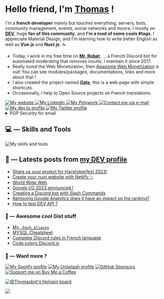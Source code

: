 <!--

   Hello friend
   If you copy my README GitHub profile, keep this note for credits mentions.
    — Thomas Bnt (https://thomasbnt.dev)

-->
<!--<a href="https://app.daily.dev/thomasbnt" target="_blank" align="right">
       <img
         width="256"
         align="right"
         alt="Thomas Bnt's Daily Dev card"
         src="https://raw.githubusercontent.com/thomasbnt/thomasbnt/devcard/devcard.svg"
       />
     </a>-->
<div align="left">
     <h1>Hello friend, I'm <a href="https://thomasbnt.dev" target="_blank" rel="noopener noreferrer">Thomas</a> !</h1>

I'm a **french developer** mainly but touches everything, servers, bots, community management, events, social networks and moore. I mostly on **[DEV](https://dev.to/thomasbnt)**, huge **fan of this community**, 
and **I'm a mod of some cools #tags**. I appreciate Material Design, and I’m learning how to write better English as well as **Vue.js** and **Nuxt.js**. ☕
       <ul>
          <li>Today, I work in my free time on **[Mr. Robøt <img src="https://github.com/thomasbnt/thomasbnt/blob/me/assets/mrrobot.png" width="13px">](https://mrrobot.app/)**, a French Discord bot for automated moderating that removes insults. I maintain it since 2017.</li>
          <li>Really loved the Web Monetization, then [Awesome Web Monetization](https://github.com/thomasbnt/awesome-web-monetization) is out! You can see modules/packages, documentations, links and more about that !</li>
          <li>I also created the project named **[Gate](https://gate.thomasbnt.dev/)**, this is a web page with simple shortcuts.</li>
          <li>Occasionally, I help to Open Source projects on French translations.</li> 
       </ul>
       </div>
       <div>
          <a href="https://thomasbnt.dev" target="_blank" rel="noopener">
            <img src="https://img.shields.io/badge/My%20website-%237A3C3C.svg?&style=for-the-badge" alt="My website" title="My website"/>
          </a>
           <a href="https://www.linkedin.com/in/thomasbnt/" target="_blank" rel="noopener noreferrer">
            <img src="https://img.shields.io/badge/LinkedIn-%230A66C2.svg?&style=for-the-badge&logo=linkedin&logoColor=white" alt="My LinkedIn" title="My LinkedIn"/>
          </a>
          <a href="https://www.polywork.com/thomasbnt" target="_blank" rel="noopener noreferrer">
            <img src="https://img.shields.io/badge/Polywork-%2340BE88.svg?&style=for-the-badge&logo=polyworkn&logoColor=white" alt="My Polywork" title="My Polywork"/>
          </a>
          <a href="mailto:contact+github+from+readme@thomasbnt.fr" target="_blank" rel="noopener noreferrer">
            <img src="https://img.shields.io/badge/Send%20me%20a%20email-%236D4AFF.svg?&style=for-the-badge&logo=protonmail&logoColor=white" alt="Contact me via e-mail" title="Contact me via e-mail"/>
          </a>
          <a href="https://dev.to/thomasbnt" target="_blank" rel="noopener noreferrer">
            <img src="https://img.shields.io/badge/dev.to-%2308090A.svg?&style=for-the-badge&logo=dev.to&logoColor=white&alt=devto" alt="My dev.to profile" title="My dev.to profile"/>
          </a>
          <a href="https://twitter.com/thomasbnt_" target="_blank" rel="noopener noreferrer">
            <img src="https://img.shields.io/badge/Follow%20me%20on-Twitter-1DA1F2?&logo=Twitter&logoColor=white&style=for-the-badge" alt="My Twitter profile" alt="My Twitter profile"/>
          </a>
       </div>
       <details>
          <summary>PGP Security for email</summary>
          <ul>
             <li>
               <code>contact+github[/at]thomasbnt[dot]fr</code>
             </li>
             <li>
               <a href="https://thomasbnt.dev/keys/publickey_contact%40thomasbnt_fr.asc" download>PGP Key : 0x3430B1D7</a>
             </li>
          </ul>
       </details>


## 💻 — Skills and Tools

![My skills and tools](https://skillicons.dev/icons?i=js,html,css,sass,nodejs,nuxtjs,vuejs,vite,express,netlify,mysql,mongodb,prisma,bots,raspberrypi,linux,bash,git,idea,vscode,figma&theme=light&perline=11)

##   📝 — Latests posts from [my DEV profile](https://dev.to/thomasbnt)

<!-- BLOG-POST-LIST:START -->
- [Share us your project for Hacktoberfest 2023!](https://dev.to/thomasbnt/share-us-your-project-for-hacktoberfest-2023-3phg)
- [Create your nuxt website with Netlify ✨](https://dev.to/thomasbnt/create-your-nuxt-website-with-netlify-34ep)
- [World Wide Web](https://dev.to/thomasbnt/world-wide-web-2jbl)
- [Google I/O 2023 announced !](https://dev.to/thomasbnt/google-io-2023-announced--2n9i)
- [Creating a Discord bot with Slash Commands](https://dev.to/mrrobot/creating-a-discord-bot-with-slash-commands-51fa)
- [Removing Google Analytics does it have an impact on the ranking?](https://dev.to/thomasbnt/removing-google-analytics-does-it-have-an-impact-on-the-ranking-4de)
- [How to test DEV API ?](https://dev.to/thomasbnt/how-to-test-dev-api--p13)
<!-- BLOG-POST-LIST:END -->

### 🌟 — Awesome cool Gist stuff

- [My `.bash_aliases`](https://gist.github.com/thomasbnt/93e025d5a6437b3f9a0b1b0b9779e19b)
- [MYSQL Cheatsheet](https://gist.github.com/thomasbnt/f02b6d3fea2c9efc76fd0bed52ce5202)
- [Complete Discord rules in French language](https://gist.github.com/thomasbnt/93012ba5f58351684cc0214a9f6b537a)
- [Code colors Discord.js](https://gist.github.com/thomasbnt/b6f455e2c7d743b796917fa3c205f812)

### 🌱 — Want more ?

 [![My Spotify profile](https://img.shields.io/badge/Cool%20musics%20here-%231DB954.svg?&style=for-the-badge&logo=spotify&logoColor=white)](https://open.spotify.com/user/w522c32cigrl3ga1ia2ggru7s) [![My Unsplash profile](https://img.shields.io/badge/My%20photos%20on%20Unsplash-%231D1D1D?style=for-the-badge&logo=unsplash&logoColor=white)](https://unsplash.com/@thomasbnt) [![GitHub Sponsors](https://img.shields.io/badge/Want%20to%20sponsor%20me%20on%20GitHub%20%3F-%23EA54AE.svg?&style=for-the-badge&logo=github-sponsors&logoColor=white)](https://github.com/sponsors/thomasbnt) [![Support me on Buy Me a Coffee](https://img.shields.io/badge/-or%20on%20BMC-%23FFDD00?style=for-the-badge&logo=buy-me-a-coffee&logoColor=black)](https://www.buymeacoffee.com/thomasbnt/?via=thomasbnt)

[![@Thomasbnt's Holopin board](https://holopin.io/api/user/board?user=thomasbnt)](https://holopin.io/@thomasbnt)

![](https://hit.yhype.me/github/profile?user_id=14293805)
